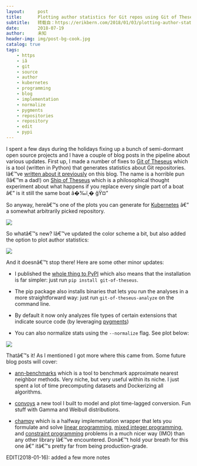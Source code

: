 ```yaml
---
layout:     post
title:      Plotting author statistics for Git repos using Git of Theseus
subtitle:   转载自：https://erikbern.com/2018/01/03/plotting-author-statistics-for-git-repos-using-git-of-theseus.html
date:       2018-07-19
author:     未知
header-img: img/post-bg-cook.jpg
catalog: true
tags:
    - https
    - iâ
    - git
    - source
    - author
    - kubernetes
    - programming
    - blog
    - implementation
    - normalize
    - pygments
    - repositories
    - repository
    - edit
    - pypi
---
```


I spent a few days during the holidays fixing up a bunch of semi-dormant open source projects and I have a couple of blog posts in the pipeline about various updates. First up, I made a number of fixes to [Git of Theseus](https://github.com/erikbern/git-of-theseus) which is a tool (written in Python) that generates statistics about Git repositories. Iâ€™ve [written about it previously](https://erikbern.com/2016/12/05/the-half-life-of-code.html) on this blog. The name is a horrible pun (Iâ€™m a dad!) on [Ship of Theseus](https://en.wikipedia.org/wiki/Ship_of_Theseus) which is a philosophical thought experiment about what happens if you replace every single part of a boat â€” is it still the same boat â�‰ï¸� ğŸ¤”

So anyway, hereâ€™s one of the plots you can generate for [Kubernetes](https://github.com/kubernetes/kubernetes) â€” a somewhat arbitrarily picked repository.

![](https://erikbern.com/assets/git-kubernetes.png)


So whatâ€™s new? Iâ€™ve updated the color scheme a bit, but also added the option to plot author statistics:

![](https://erikbern.com/assets/git-kubernetes-authors.png)


And it doesnâ€™t stop there! Here are some other minor updates:

- I published the [whole thing to PyPI](https://pypi.python.org/pypi/git-of-theseus) which also means that the installation is far simpler: just run `pip install git-of-theseus`.

- The pip package also installs binaries that lets you run the analyses in a more straightforward way: just run `git-of-theseus-analyze` on the command line.

- By default it now only analyzes file types of certain extensions that indicate source code (by leveraging [pygments](http://pygments.org/))

- You can also normalize stats using the `--normalize` flag. See plot below:


![](https://erikbern.com/assets/git-git-authors-normalized.png)


Thatâ€™s it! As I mentioned I got more where this came from. Some future blog posts will cover:

- [ann-benchmarks](https://github.com/erikbern/ann-benchmarks) which is a tool to benchmark approximate nearest neighbor methods. Very niche, but very useful within its niche. I just spent a lot of time precomputing datasets and Dockerizing all algorithms.

- [convoys](https://github.com/better/convoys) a new tool I built to model and plot time-lagged conversion. Fun stuff with Gamma and Weibull distributions.

- [champy](https://github.com/better/champy) which is a halfway implementation wrapper that lets you formulate and solve [linear programming](https://en.wikipedia.org/wiki/Linear_programming), [mixed integer programming](https://en.wikipedia.org/wiki/Integer_programming), and [constraint programming](https://en.wikipedia.org/wiki/Constraint_programming) problems in a much nicer way (IMO) than any other library Iâ€™ve encountered. Donâ€™t hold your breath for this one â€” itâ€™s pretty far from being production-grade.


EDIT(2018-01-16): added a few more notes
